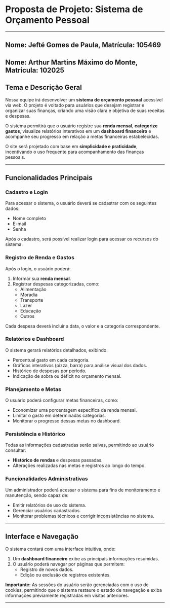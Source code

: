 # Proposta de Projeto: Sistema de Orçamento Pessoal  

---
## Nome: Jefté Gomes de Paula, Matrícula: 105469
## Nome: Arthur Martins Máximo do Monte, Matrícula: 102025
## Tema e Descrição Geral  

Nossa equipe irá desenvolver um **sistema de orçamento pessoal** acessível via web. O projeto é voltado para usuários que desejam registrar e organizar suas finanças, criando uma visão clara e objetiva de suas receitas e despesas.  

O sistema permitirá que o usuário registre sua **renda mensal**, **categorize gastos**, visualize relatórios interativos em um **dashboard financeiro** e acompanhe seu progresso em relação a metas financeiras estabelecidas.  

O site será projetado com base em **simplicidade e praticidade**, incentivando o uso frequente para acompanhamento das finanças pessoais.  

---

## Funcionalidades Principais  

### Cadastro e Login  
Para acessar o sistema, o usuário deverá se cadastrar com os seguintes dados:  

- Nome completo  
- E-mail  
- Senha  

Após o cadastro, será possível realizar login para acessar os recursos do sistema.  

### Registro de Renda e Gastos  
Após o login, o usuário poderá:  

1. Informar sua **renda mensal**.  
2. Registrar despesas categorizadas, como:  
   - Alimentação  
   - Moradia  
   - Transporte  
   - Lazer  
   - Educação  
   - Outros  

Cada despesa deverá incluir a data, o valor e a categoria correspondente.  

### Relatórios e Dashboard  
O sistema gerará relatórios detalhados, exibindo:  

- Percentual gasto em cada categoria.  
- Gráficos interativos (pizza, barra) para análise visual dos dados.  
- Histórico de despesas por período.  
- Indicação de sobra ou déficit no orçamento mensal.  

### Planejamento e Metas  
O usuário poderá configurar metas financeiras, como:  

- Economizar uma porcentagem específica da renda mensal.  
- Limitar o gasto em determinadas categorias.  
- Monitorar o progresso dessas metas no dashboard.  

### Persistência e Histórico  
Todas as informações cadastradas serão salvas, permitindo ao usuário consultar:  

- **Histórico de rendas** e despesas passadas.  
- Alterações realizadas nas metas e registros ao longo do tempo.  

### Funcionalidades Administrativas  
Um administrador poderá acessar o sistema para fins de monitoramento e manutenção, sendo capaz de:  

- Emitir relatórios de uso do sistema.  
- Gerenciar usuários cadastrados.  
- Monitorar problemas técnicos e corrigir inconsistências no sistema.  

---

## Interface e Navegação  

O sistema contará com uma interface intuitiva, onde:  

1. Um **dashboard financeiro** exibe as principais informações resumidas.  
2. O usuário poderá navegar por páginas que permitem:  
   - Registro de novos dados.  
   - Edição ou exclusão de registros existentes.  

**Importante:** As sessões do usuário serão gerenciadas com o uso de cookies, permitindo que o sistema restaure o estado de navegação e exiba informações previamente registradas em visitas anteriores.  

---
